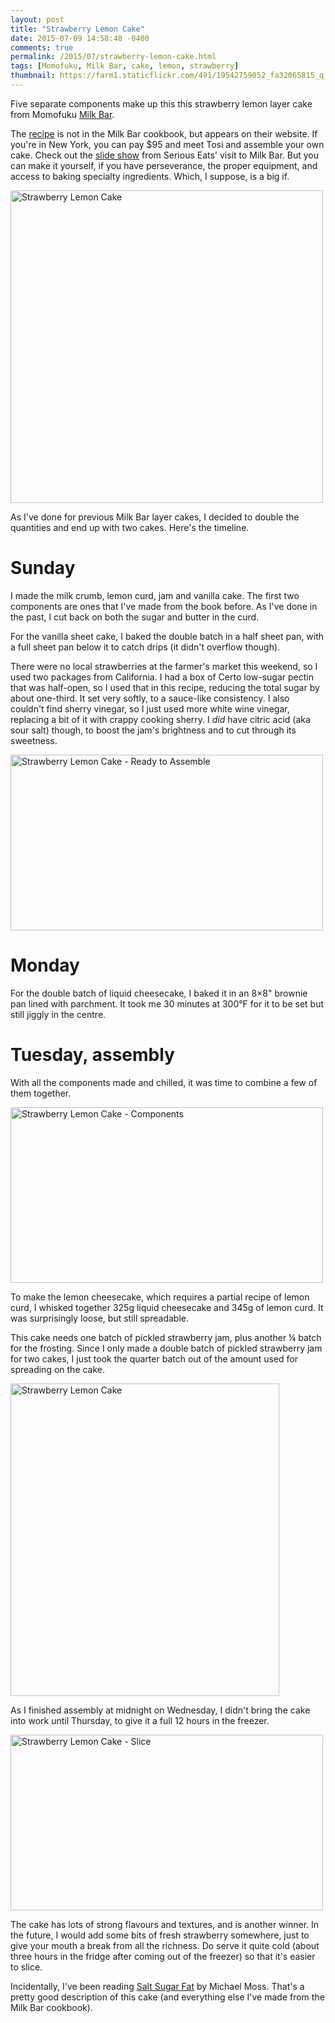 ```yaml
---
layout: post
title: "Strawberry Lemon Cake"
date: 2015-07-09 14:58:48 -0400
comments: true
permalink: /2015/07/strawberry-lemon-cake.html
tags: [Momofuku, Milk Bar, cake, lemon, strawberry]
thumbnail: https://farm1.staticflickr.com/491/19542759052_fa32065815_q.jpg
---
```


Five separate components make up this this strawberry lemon layer
cake from Momofuku [Milk Bar](/tag/milk-bar/).

The
[recipe](http://milkbarstore.com/main/press/recipes-and-how-tos/#strawberry)
is not in the Milk Bar cookbook, but appears on their website.
If you're in New York, you can pay $95 and meet Tosi and
assemble your own cake. Check out the [slide
show](http://sweets.seriouseats.com/2014/02/behind-the-scenes-in-momofuku-milk-bars-kitchen-strawberry-lemon-layer-cake.html)
from Serious Eats' visit to Milk Bar. But you can make it yourself, if
you have perseverance, the proper equipment, and access to baking specialty
ingredients. Which, I suppose, is a big if.

<a data-flickr-embed="true" data-header="true" data-footer="true"
href="https://www.flickr.com/photos/gnuf/19542759052/in/dateposted/"
title="Strawberry Lemon Cake"><img
src="https://farm1.staticflickr.com/491/19542759052_fa32065815.jpg"
width="500" height="500" alt="Strawberry Lemon Cake"></a><script async
src="//embedr.flickr.com/assets/client-code.js"
charset="utf-8"></script>

As I've done for previous Milk Bar layer cakes, I decided to double the
quantities and end up with two cakes. Here's the timeline.

# Sunday
I made the milk crumb, lemon curd, jam and vanilla cake. The first two
components are ones that I've made from the book before. As I've done in
the past, I cut back on both the sugar and butter in the curd. 

For the vanilla sheet cake, I baked the double batch in a half sheet pan,
with a full sheet pan below it to catch drips (it didn't overflow
though).

There were no local strawberries at the farmer's market this weekend, so
I used two packages from California. I had a box of
Certo low-sugar pectin that was half-open, so I used that in this
recipe, reducing the total sugar by about one-third. It set very softly,
to a sauce-like consistency. I also couldn't find sherry
vinegar, so I just used more white wine vinegar, replacing a bit of it
with crappy cooking sherry. I _did_
have citric acid (aka sour salt) though, to boost the jam's brightness
and to cut through its sweetness.

<a data-flickr-embed="true" data-header="true" data-footer="true"
href="https://www.flickr.com/photos/gnuf/19511516165/in/dateposted/"
title="Strawberry Lemon Cake - Ready to Assemble"><img
src="https://farm1.staticflickr.com/311/19511516165_77f51e4729.jpg"
width="500" height="281" alt="Strawberry Lemon Cake - Ready to
Assemble"></a><script async
src="//embedr.flickr.com/assets/client-code.js"
charset="utf-8"></script>

# Monday
For the double batch of liquid cheesecake, I baked it in an 8×8" brownie pan
lined with parchment. It took me 30 minutes at 300°F for it to be set
but still jiggly in the centre. 

# Tuesday, assembly

With all the components made and chilled, it was time to combine a few
of them together.

<a data-flickr-embed="true" data-header="true" data-footer="true"
href="https://www.flickr.com/photos/gnuf/18891286743/in/dateposted/"
title="Strawberry Lemon Cake - Components"><img
src="https://farm1.staticflickr.com/458/18891286743_c3e9399e80.jpg"
width="500" height="281" alt="Strawberry Lemon Cake -
Components"></a><script async
src="//embedr.flickr.com/assets/client-code.js"
charset="utf-8"></script>

To make the lemon cheesecake, which requires a partial recipe of lemon
curd, I whisked together 325g liquid cheesecake and 345g of lemon curd.
It was surprisingly loose, but still spreadable.

This cake needs one batch of pickled strawberry jam, plus another ¼
batch for the frosting. Since I only made a double batch of pickled 
strawberry jam for two cakes, I just took the quarter batch out of
the amount used for spreading on the cake.

<a data-flickr-embed="true" data-header="true" data-footer="true"
href="https://www.flickr.com/photos/gnuf/19361578628/in/dateposted/"
title="Strawberry Lemon Cake"><img
src="https://farm1.staticflickr.com/341/19361578628_105d5061f9.jpg"
width="430" height="500" alt="Strawberry Lemon Cake"></a><script async
src="//embedr.flickr.com/assets/client-code.js"
charset="utf-8"></script>

As I finished assembly at midnight on Wednesday, I didn't bring the cake
into work until Thursday, to give it a full 12 hours in the freezer. 

<a data-flickr-embed="true" data-header="true" data-footer="true"
href="https://www.flickr.com/photos/gnuf/19421395609/in/dateposted/"
title="Strawberry Lemon Cake - Slice"><img
src="https://farm1.staticflickr.com/379/19421395609_7401851305.jpg"
width="500" height="281" alt="Strawberry Lemon Cake - Slice"></a><script
async src="//embedr.flickr.com/assets/client-code.js"
charset="utf-8"></script>

The cake has lots of strong flavours and textures, and is another winner.
In the future, I would add some bits of fresh strawberry somewhere, just 
to give your mouth a break from all the richness. Do serve it quite cold
(about three hours in the fridge after coming out of the freezer) so
that it's easier to slice. 

Incidentally, I've been reading [Salt Sugar
Fat](http://www.michaelmossbooks.com/home#book) by Michael Moss. That's
a pretty good description of this cake (and everything else I've made
from the Milk Bar cookbook).

